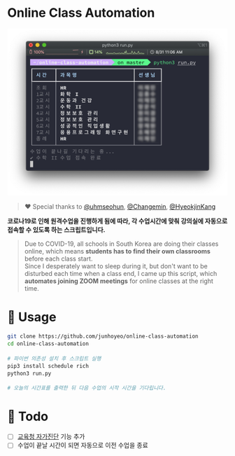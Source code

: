 # Online Class Automation

<img src="./docs/images/preview.png" width="512px">

> ♥️ Special thanks to [@uhmseohun](https://github.com/uhmseohun), [@Changemin](https://github.com/Changemin), [@HyeokjinKang](https://github.com/HyeokjinKang)

**코로나19로 인해 원격수업을 진행하게 됨에 따라, 각 수업시간에 맞춰 강의실에 자동으로 접속할 수 있도록 하는 스크립트입니다.**

> Due to COVID-19, all schools in South Korea are doing their classes online, which means **students has to find their own classrooms** before each class start.<br />
> Since I desperately want to sleep during it, but don't want to be disturbed each time when a class end, I came up this script, which **automates joining ZOOM meetings** for online classes at the right time.

# 🚀 Usage

```bash
git clone https://github.com/junhoyeo/online-class-automation
cd online-class-automation

# 파이썬 의존성 설치 후 스크립트 실행
pip3 install schedule rich
python3 run.py

# 오늘의 시간표를 출력한 뒤 다음 수업의 시작 시간을 기다립니다.
```

# 📌 Todo

- [ ] [교육청 자가진단](https://github.com/junhoyeo/self-check-automation) 기능 추가
- [ ] 수업이 끝날 시간이 되면 자동으로 이전 수업을 종료
